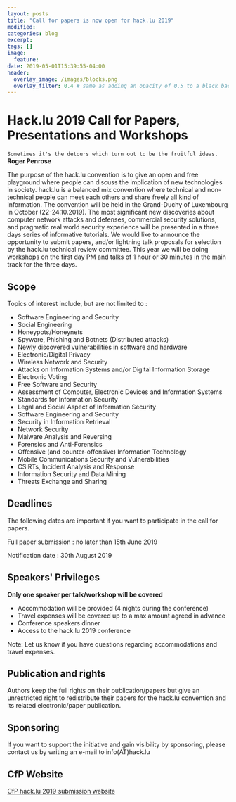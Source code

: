 ```yaml
---
layout: posts
title: "Call for papers is now open for hack.lu 2019"
modified:
categories: blog
excerpt:
tags: []
image:
  feature:
date: 2019-05-01T15:39:55-04:00
header:
  overlay_image: /images/blocks.png
  overlay_filter: 0.4 # same as adding an opacity of 0.5 to a black background
---
```


# Hack.lu 2019 Call for Papers, Presentations and Workshops

`Sometimes it's the detours which turn out to be the fruitful ideas.` **Roger Penrose**

The purpose  of the  hack.lu convention  is to give  an open  and free
playground   where  people   can  discuss   the  implication   of  new
technologies in  society.  hack.lu is a balanced  mix convention where
technical  and non-technical  people can  meet each  others  and share
freely all  kind of information.  The  convention will be  held in the
Grand-Duchy of  Luxembourg in October (22-24.10.2019).  The most
significant  new  discoveries   about  computer  network  attacks  and
defenses,  commercial  security solutions,  and  pragmatic real  world
security  experience will  be  presented  in a  three  days series  of
informative tutorials.   We would like to announce  the opportunity to
submit papers,  and/or lightning talk  proposals for selection  by the
hack.lu  technical  review  committee.  This  year we  will  be  doing
workshops on the first day PM and talks of 1 hour  or  30 minutes  in
the main track for the three days.


## Scope

Topics of interest include, but are not limited to :

  * Software Engineering and Security
  * Social Engineering
  * Honeypots/Honeynets
  * Spyware, Phishing and Botnets (Distributed attacks)
  * Newly discovered vulnerabilities in software and hardware
  * Electronic/Digital Privacy
  * Wireless Network and Security
  * Attacks on Information Systems and/or Digital Information Storage
  * Electronic Voting
  * Free Software and Security
  * Assessment of Computer, Electronic Devices and Information Systems
  * Standards for Information Security
  * Legal and Social Aspect of Information Security
  * Software Engineering and Security
  * Security in Information Retrieval
  * Network Security
  * Malware Analysis and Reversing
  * Forensics and Anti-Forensics
  * Offensive (and counter-offensive) Information Technology
  * Mobile Communications Security and Vulnerabilities
  * CSIRTs, Incident Analysis and Response
  * Information Security and Data Mining
  * Threats Exchange and Sharing

## Deadlines

The following  dates are important if  you want to  participate in the
call for papers.

Full paper submission : no later than 15th June 2019

Notification date : 30th August 2019

## Speakers' Privileges

**Only one speaker per talk/workshop will be covered**

- Accommodation will be provided (4 nights during the conference)
- Travel expenses will be covered up to a max amount agreed in advance
- Conference speakers dinner
- Access to the hack.lu 2019 conference

Note: Let us know if you have questions regarding accommodations and travel expenses.

## Publication and rights

Authors keep the  full rights on their publication/papers  but give an
unrestricted  right  to  redistribute  their papers  for  the  hack.lu
convention and its related electronic/paper publication.

## Sponsoring

If  you  want  to  support  the  initiative  and  gain  visibility  by
sponsoring, please contact us by writing an e-mail to info(AT)hack.lu

## CfP Website

[CfP hack.lu 2019 submission website](https://cfp.hack.lu/)


